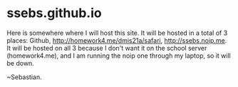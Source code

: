 # ssebs.github.io
Here is somewhere where I will host this site. It will be hosted in a total of 3 places:
 Github,
 http://homework4.me/dmis21a/safari,
 http://ssebs.noip.me.
It will be hosted on all 3 because I don't want it on the school server (homework4.me), and I am running the noip one through my laptop, so it will be down.

~Sebastian.